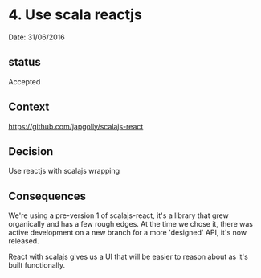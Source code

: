 # 4. Use scala reactjs

Date: 31/06/2016

## status

Accepted

## Context

https://github.com/japgolly/scalajs-react

## Decision

Use reactjs with scalajs wrapping 

## Consequences

We're using a pre-version 1 of scalajs-react, it's a library that grew organically and has a few rough edges. 
At the time we chose it, there was active development on a new branch for a more 'designed' API, it's now released. 

React with scalajs gives us a UI that will be easier to reason about as it's built functionally. 

